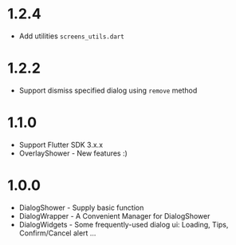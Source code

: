 # 1.2.4

* Add utilities `screens_utils.dart`

# 1.2.2

* Support dismiss specified dialog using `remove` method

# 1.1.0

* Support Flutter SDK 3.x.x
* OverlayShower - New features :)

# 1.0.0

* DialogShower - Supply basic function
* DialogWrapper - A Convenient Manager for DialogShower
* DialogWidgets - Some frequently-used dialog ui: Loading, Tips, Confirm/Cancel alert …